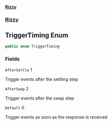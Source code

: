 #### [Rizzy](index 'index')
### [Rizzy](Rizzy 'Rizzy')

## TriggerTiming Enum

```csharp
public enum TriggerTiming
```
### Fields

<a name='Rizzy.TriggerTiming.AfterSettle'></a>

`AfterSettle` 1

Trigger events after the settling step

<a name='Rizzy.TriggerTiming.AfterSwap'></a>

`AfterSwap` 2

Trigger events after the swap step

<a name='Rizzy.TriggerTiming.Default'></a>

`Default` 0

Trigger events as soon as the response is received